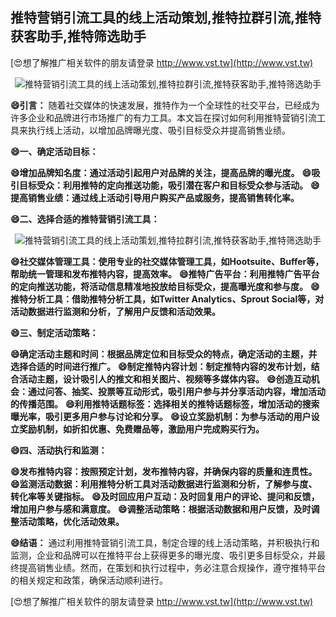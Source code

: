 ## **推特营销引流工具的线上活动策划,推特拉群引流,推特获客助手,推特筛选助手**

[😍想了解推广相关软件的朋友请登录 http://www.vst.tw](http://www.vst.tw)

 <center><img src="https://vst.tw/MP4/tuiguang/png/4.png" alt="推特营销引流工具的线上活动策划,推特拉群引流,推特获客助手,推特筛选助手"></center>

**😄引言：**
随着社交媒体的快速发展，推特作为一个全球性的社交平台，已经成为许多企业和品牌进行市场推广的有力工具。本文旨在探讨如何利用推特营销引流工具来执行线上活动，以增加品牌曝光度、吸引目标受众并提高销售业绩。

**😄一、确定活动目标：**

**😄增加品牌知名度：通过活动引起用户对品牌的关注，提高品牌的曝光度。**
**😄吸引目标受众：利用推特的定向推送功能，吸引潜在客户和目标受众参与活动。**
**😄提高销售业绩：通过线上活动引导用户购买产品或服务，提高销售转化率。**

**😄二、选择合适的推特营销引流工具：**

 <center><img src="https://vst.tw/MP4/tuiguang/png/0.png" alt="推特营销引流工具的线上活动策划,推特拉群引流,推特获客助手,推特筛选助手"></center>

**😄社交媒体管理工具：使用专业的社交媒体管理工具，如Hootsuite、Buffer等，帮助统一管理和发布推特内容，提高效率。**
**😄推特广告平台：利用推特广告平台的定向推送功能，将活动信息精准地投放给目标受众，提高曝光度和参与度。**
**😄推特分析工具：借助推特分析工具，如Twitter Analytics、Sprout Social等，对活动数据进行监测和分析，了解用户反馈和活动效果。**

**😄三、制定活动策略：**

**😄确定活动主题和时间：根据品牌定位和目标受众的特点，确定活动的主题，并选择合适的时间进行推广。**
**😄制定推特内容计划：制定推特内容的发布计划，结合活动主题，设计吸引人的推文和相关图片、视频等多媒体内容。**
**😄创造互动机会：通过问答、抽奖、投票等互动形式，吸引用户参与并分享活动内容，增加活动的传播范围。**
**😄利用推特话题标签：选择相关的推特话题标签，增加活动的搜索曝光率，吸引更多用户参与讨论和分享。**
**😄设立奖励机制：为参与活动的用户设立奖励机制，如折扣优惠、免费赠品等，激励用户完成购买行为。**

**😄四、活动执行和监测：**

**😄发布推特内容：按照预定计划，发布推特内容，并确保内容的质量和连贯性。**
**😄监测活动数据：利用推特分析工具对活动数据进行监测和分析，了解参与度、转化率等关键指标。**
**😄及时回应用户互动：及时回复用户的评论、提问和反馈，增加用户参与感和满意度。**
**😄调整活动策略：根据活动数据和用户反馈，及时调整活动策略，优化活动效果。**

**😄结语：**
通过利用推特营销引流工具，制定合理的线上活动策略，并积极执行和监测，企业和品牌可以在推特平台上获得更多的曝光度、吸引更多目标受众，并最终提高销售业绩。然而，在策划和执行过程中，务必注意合规操作，遵守推特平台的相关规定和政策，确保活动顺利进行。

[😍想了解推广相关软件的朋友请登录 http://www.vst.tw](http://www.vst.tw)



